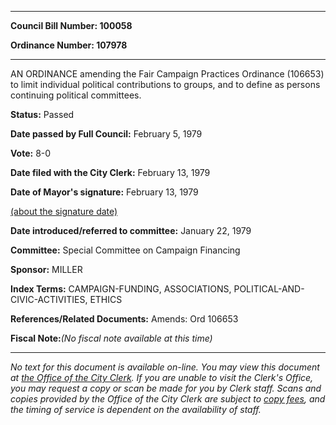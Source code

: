 

********

**Council Bill Number: 100058**
   
**Ordinance Number: 107978**
********

 AN ORDINANCE amending the Fair Campaign Practices Ordinance (106653) to limit individual political contributions to groups, and to define as persons continuing political committees.

**Status:** Passed
   
**Date passed by Full Council:** February 5, 1979
   
**Vote:** 8-0
   
**Date filed with the City Clerk:** February 13, 1979
   
**Date of Mayor's signature:** February 13, 1979
   
[(about the signature date)](/~public/approvaldate.htm)
   
   
   
**Date introduced/referred to committee:** January 22, 1979
   
**Committee:** Special Committee on Campaign Financing
   
**Sponsor:** MILLER
   
   
**Index Terms:** CAMPAIGN-FUNDING, ASSOCIATIONS, POLITICAL-AND-CIVIC-ACTIVITIES, ETHICS

**References/Related Documents:** Amends: Ord 106653

**Fiscal Note:**_(No fiscal note available at this time)_
********

_No text for this document is available on-line. You may view this document at [the Office of the City Clerk](http://www.seattle.gov/leg/clerk/contactUs.htm). If you are unable to visit the Clerk's Office, you may request a copy or scan be made for you by Clerk staff. Scans and copies provided by the Office of the City Clerk are subject to [copy fees](http://clerk.seattle.gov/~public/clerkfees.htm), and the timing of service is dependent on the availability of staff._

